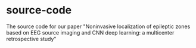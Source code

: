 # source-code
The source code for our paper "Noninvasive localization of epileptic zones based on EEG source imaging and CNN deep learning: a multicenter retrospective study"
